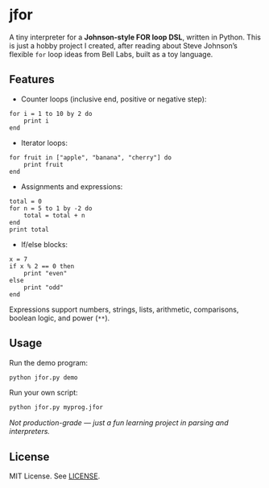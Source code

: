 # jfor

A tiny interpreter for a **Johnson-style FOR loop DSL**, written in Python. This is just a hobby project I created, after reading about Steve Johnson’s flexible `for` loop ideas from Bell Labs, built as a toy language.

## Features

- Counter loops (inclusive end, positive or negative step):

```jfor
for i = 1 to 10 by 2 do
    print i
end
```

- Iterator loops:

```jfor
for fruit in ["apple", "banana", "cherry"] do
    print fruit
end
```

- Assignments and expressions:

```jfor
total = 0
for n = 5 to 1 by -2 do
    total = total + n
end
print total
```

- If/else blocks:

```jfor
x = 7
if x % 2 == 0 then
    print "even"
else
    print "odd"
end
```

Expressions support numbers, strings, lists, arithmetic, comparisons, boolean logic, and power (`**`).

## Usage

Run the demo program:

```bash
python jfor.py demo
```

Run your own script:

```bash
python jfor.py myprog.jfor
```

_Not production-grade — just a fun learning project in parsing and interpreters._

## License

MIT License. See [LICENSE](LICENSE).
